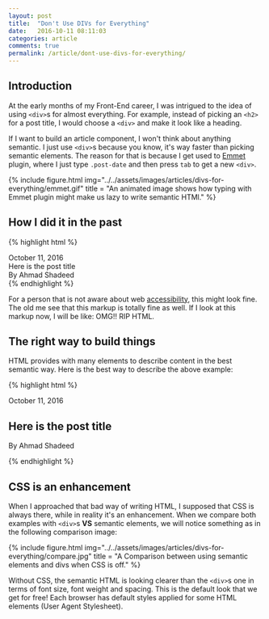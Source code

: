 ```yaml
---
layout: post
title:  "Don't Use DIVs for Everything"
date:   2016-10-11 08:11:03
categories: article
comments: true
permalink: /article/dont-use-divs-for-everything/
---
```


## Introduction

At the early months of my Front-End career, I was intrigued to the idea of using `<div>`s for almost everything. For example, instead of picking an `<h2>` for a post title, I would choose a `<div>` and make it look like a heading.

If I want to build an article component, I won't think about anything semantic. I just use `<div>`s because you know, it's way faster than picking semantic elements. The reason for that is  because I get used to [Emmet](http://emmet.io/) plugin, where I just type `.post-date` and then press `tab` to get a new `<div>`.

{% include figure.html
		img="../../assets/images/articles/divs-for-everything/emmet.gif"
		title = "An animated image shows how typing with Emmet plugin might make us lazy to write semantic HTMl."
%}

## How I did it in the past

{% highlight html %}
<div class="post">
    <div class="post-date">October 11, 2016</div>
    <div class="post-title">Here is the post title</div>
    <div class="post-author">By Ahmad Shadeed</div>
</div>
{% endhighlight %}

For a person that is not aware about web [accessibility](/article/beginners-guide-to-web-a11y/), this might look fine. The old me see that this markup is totally fine as well. If I look at this markup now, I will be like: OMG!! RIP HTML.

## The right way to build things

HTML provides with many elements to describe content in the best semantic way. Here is the best way to describe the above example:

{% highlight html %}
<article class="post">
    <time class="post-date">October 11, 2016</time>
    <h2 class="post-title">Here is the post title</h2>
    <p class="post-author">By Ahmad Shadeed</p>
</article>
{% endhighlight %}

## CSS is an enhancement

When I approached that bad way of writing HTML, I supposed that CSS is always there, while in reality it's an enhancement. When we compare both examples with `<div>`s **VS** semantic elements, we will notice something as in the following comparison image:

{% include figure.html
		img="../../assets/images/articles/divs-for-everything/compare.jpg"
		title = "A Comparison between using semantic elements and divs when CSS is off."
%}

Without CSS, the semantic HTML is looking clearer than the `<div>`s one in terms of font size, font weight and spacing. This is the default look that we get for free! Each browser has default styles applied for some HTML elements (User Agent Stylesheet).